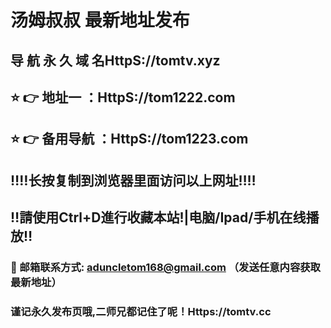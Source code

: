 # 汤姆叔叔 最新地址发布 
## 导 航 永 久 域 名HttpS://tomtv.xyz
## ⭐️ 👉 地址一 ：HttpS://tom1222.com
## ⭐️ 👉 备用导航 ：HttpS://tom1223.com
## ‼️‼️长按复制到浏览器里面访问以上网址‼️‼️
## ‼️請使用Ctrl+D進行收藏本站!|电脑/Ipad/手机在线播放‼️
### 📧 邮箱联系方式: aduncletom168@gmail.com （发送任意内容获取最新地址）
### 谨记永久发布页哦,二师兄都记住了呢！Https://tomtv.cc

